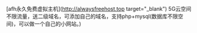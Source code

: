 [afh永久免费虚拟主机](http://alwaysfreehost.top target="_blank")
5G云空间不限流量，送二级域名，可添加自己的域名，支持php+mysql(数据库不限空间)，可以做一个自己的小网站。)
